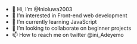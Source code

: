 - 👋 Hi, I’m @Inioluwa2003
- 👀 I’m interested in Front-end web development 
- 🌱 I’m currently learning JavaScript 
- 💞️ I’m looking to collaborate on beginner projects
- 📫 How to reach me on twitter @ini_Adeyemo 

<!---
Inioluwa2003/Inioluwa2003 is a ✨ special ✨ repository because its `README.md` (this file) appears on your GitHub profile.
You can click the Preview link to take a look at your changes.
--->
